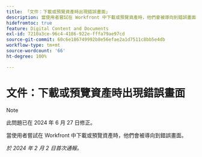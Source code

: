 ```yaml
---
title: 「文件：下載或預覽資產時出現錯誤畫面」
description: 當使用者嘗試在 Workfront 中下載或預覽資產時，他們會被導向到錯誤畫面。
hidefromtoc: true
feature: Digital Content and Documents
exl-id: 7210a3ce-96c4-4186-922e-fffa79ae97cd
source-git-commit: 60c6e186749992b8e56efae2a1d7511c8bb5e4db
workflow-type: tm+mt
source-wordcount: '66'
ht-degree: 100%

---
```


# 文件：下載或預覽資產時出現錯誤畫面


>[!NOTE]
>
>此問題已在 2024 年 6 月 27 日修正。

當使用者嘗試在 Workfront 中下載或預覽資產時，他們會被導向到錯誤畫面。

_於 2024 年 2 月 2 日首次通報。_
